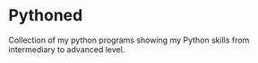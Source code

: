 # Pythoned
Collection of my python programs showing my Python skills from intermediary to advanced level.
